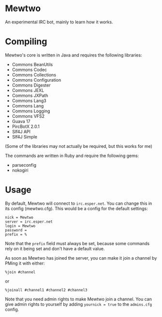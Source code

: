 Mewtwo
======

An experimental IRC bot, mainly to learn how it works.

# Compiling

Mewtwo's core is written in Java and requires the following libraries:

* Commons BeanUtils
* Commons Codec
* Commons Collections
* Commons Configuration
* Commons Digester
* Commons JEXL
* Commons JXPath
* Commons Lang3
* Commons Lang
* Commons Logging
* Commons VFS2
* Guava 17
* PircBotX 2.0.1
* Slf4J API
* Slf4J Simple

(Some of the libraries may not actually be required, but this works for me)

The commands are written in Ruby and require the following gems:

* parseconfig
* nokogiri

# Usage

By default, Mewtwo will connect to `irc.esper.net`. You can change this in its
config (mewtwo.cfg). This would be a config for the default settings:

```
nick = Mewtwo
server = irc.esper.net
login = Mewtwo
password =
prefix = %
```

Note that the `prefix` field must always be set, because some commands rely on
it being set and don't have a default value.

As soon as Mewtwo has joined the server, you can make it join a channel by PMing
it with either:

```
%join #channel
```
or
```
%joinall #channel1 #channel2 #channel3
```

Note that you need admin rights to make Mewtwo join a channel. You can give
admin rights to yourself by adding `yournick = true` to the `admins.cfg` config.

